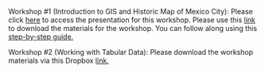 Workshop #1 (Introduction to GIS and Historic Map of Mexico City):
Please click [here](https://github.com/barnarderc/workshops/blob/master/Fall%202017/Architectural%20Design/%231introduction_to_gis_presentation.pdf) to access the presentation for this workshop.
Please use this [link](https://www.dropbox.com/s/tdclaagbj154i67/Architecture_MexicoGIS.zip?dl=0) to download the materials for the workshop.
You can follow along using this [step-by-step guide.](https://github.com/barnarderc/workshops/blob/master/Fall%202017/Architectural%20Design/%231arcmap_georeferencing_guide.pdf)

Workshop #2 (Working with Tabular Data):
Please download the workshop materials via this Dropbox [link.](https://www.dropbox.com/s/xllh9ek6xlu5uji/MexicoWorkshop2.zip?dl=0)

